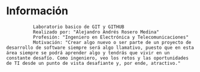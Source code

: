 # Información
              Laboratorio basico de GIT y GITHUB
              Realizado por: "Alejandro Andrés Rosero Medina"
              Profesión: "Ingeniero en Electrónica y Telecomunicaciones"
              Motivación: "Crear algo nuevo o ser parte de un proyecto de desarrollo de software siempre será algo llamativo, puesto que en esta área siempre se podrá aprender algo y tendrás que vivir en un constante desafío. Como ingeniero, veo los retos y las oportunidades de TI desde un punto de vista desafiante y, por ende, atractivo."